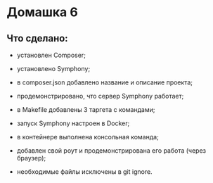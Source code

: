 # Домашка 6
## Что сделано:

* установлен Composer;
* установлено Symphony;
* в composer.json добавлено название и описание проекта;
* продемонстрировано, что сервер Symphony работает;

* в Makefile добавлены 3 таргета с командами;
* запуск Symphony настроен в Docker;
* в контейнере выполнена консольная команда;
* добавлен свой роут и продемонстрирована его работа (через браузер);
* необходимые файлы исключены в git ignore.
